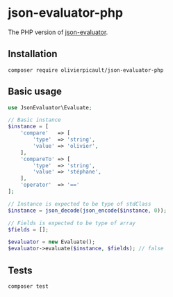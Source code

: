 # json-evaluator-php

The PHP version of [json-evaluator](https://github.com/olivierpicault/json-evaluator).

## Installation

```
composer require olivierpicault/json-evaluator-php
```

## Basic usage

```php
use JsonEvaluator\Evaluate;

// Basic instance
$instance = [
    'compare'   => [
        'type'  => 'string',
        'value' => 'olivier',
    ],
    'compareTo' => [
        'type'  => 'string',
        'value' => 'stéphane',
    ],
    'operator'  => '=='
];

// Instance is expected to be type of stdClass
$instance = json_decode(json_encode($instance, 0));

// Fields is expected to be type of array
$fields = [];

$evaluator = new Evaluate();
$evaluator->evaluate($instance, $fields); // false
```

## Tests

```
composer test
```
